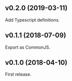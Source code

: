 ## v0.2.0 (2019-03-11)

Add Typescript definitions.

## v0.1.1 (2018-07-09)

Export as CommonJS.

## v0.1.0 (2018-04-10)

First release.

